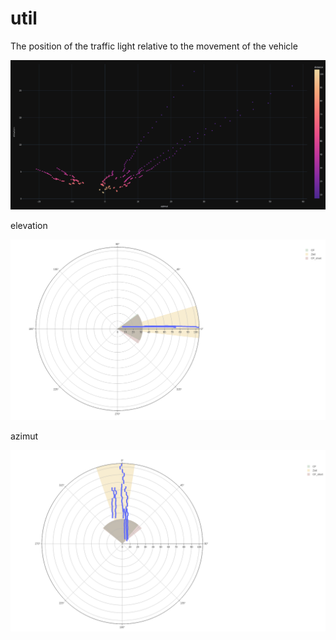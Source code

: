 # util

The position of the traffic light relative to the movement of the vehicle

![tfpose](images/tfpose.png)

elevation

![tf1](images/tf1.png)

azimut

![tf2](images/tf2.png)